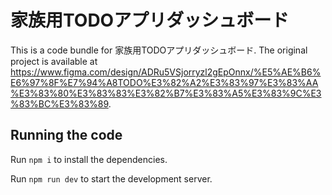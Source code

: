 
  # 家族用TODOアプリダッシュボード

  This is a code bundle for 家族用TODOアプリダッシュボード. The original project is available at https://www.figma.com/design/ADRu5VSjorryzl2gEpOnnx/%E5%AE%B6%E6%97%8F%E7%94%A8TODO%E3%82%A2%E3%83%97%E3%83%AA%E3%83%80%E3%83%83%E3%82%B7%E3%83%A5%E3%83%9C%E3%83%BC%E3%83%89.

  ## Running the code

  Run `npm i` to install the dependencies.

  Run `npm run dev` to start the development server.
  